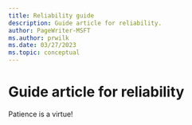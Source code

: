 ```yaml
---
title: Reliability guide
description: Guide article for reliability.
author: PageWriter-MSFT
ms.author: prwilk
ms.date: 03/27/2023
ms.topic: conceptual
---
```


# Guide article for reliability

Patience is a virtue!